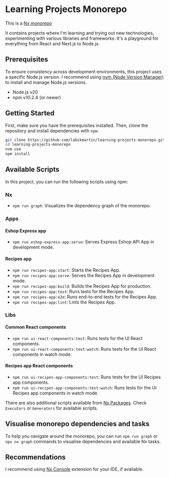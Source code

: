 # Learning Projects Monorepo

This is a [Nx monorepo](https://nx.dev/getting-started/intro)

It contains projects where I'm learning and trying out new technologies, experimenting with various libraries and frameworks. It's a playground for everything from React and Next.js to Node.js.

## Prerequisites

To ensure consistency across development environments, this project uses a specific Node.js version. I recommend using [nvm (Node Version Manager)](https://github.com/nvm-sh/nvm) to install and manage Node.js versions.

- Node.js v20
- npm v10.2.4 (or newer)

## Getting Started

First, make sure you have the prerequisites installed. Then, clone the repository and install dependencies with `npm`:

```bash
git clone https://github.com/labikmartin/learning-projects-monorepo.git
cd learning-projects-monorepo
nvm use
npm install
```

## Available Scripts

In this project, you can run the following scripts using npm:

### Nx

- `npm run graph`: Visualizes the dependency graph of the monorepo.

### Apps

#### Eshop Express app

- `npm run eshop-express-app:serve`: Serves Express Eshop API App in development mode.

#### Recipes app

- `npm run recipes-app:start`: Starts the Recipes App.
- `npm run recipes-app:serve`: Serves the Recipes App in development mode.
- `npm run recipes-app:build`: Builds the Recipes App for production.
- `npm run recipes-app:test`: Runs tests for the Recipes App.
- `npm run recipes-app:e2e`: Runs end-to-end tests for the Recipes App.
- `npm run recipes-app:lint`: Lints the Recipes App.

### Libs

#### Common React components

- `npm run ui-react-components:test`: Runs tests for the UI React components.
- `npm run ui-react-components:test:watch`: Runs tests for the UI React components in watch mode.

#### Recipes app React components

- `npm run ui-recipes-app-components:test`: Runs tests for the UI Recipes app components.
- `npm run ui-recipes-app-components:test:watch`: Runs tests for the UI Recipes app components in watch mode.

There are also additional scripts available from [Nx Packages](https://nx.dev/nx-api). Check `Executors` or `Generators` for available scripts.

## Visualise monorepo dependencies and tasks

To help you navigate around the monorepo, you can run `npm run graph` or `npx nx graph` commands to visualise dependencies and available Nx tasks.

## Recommendations

I recommend using [Nx Console](https://marketplace.visualstudio.com/items?itemName=nrwl.angular-console) extension for your IDE, if available.
